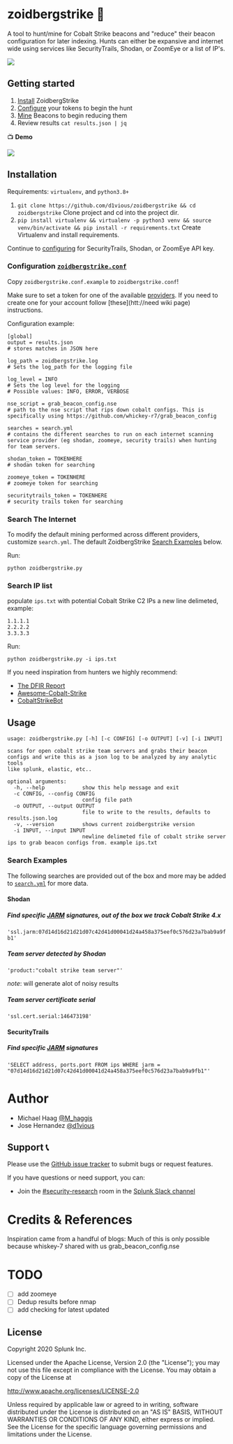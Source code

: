 # zoidbergstrike 👀
A tool to hunt/mine for Cobalt Strike beacons and "reduce"
their beacon configuration for later indexing. Hunts can either be expansive and internet wide using services like SecurityTrails, Shodan, or ZoomEye or a list of IP's.

![](static/logo.png)

## Getting started

1. [Install](#installation) ZoidbergStrike
2. [Configure](#configuration) your tokens to begin the hunt
3. [Mine](#search-examples) Beacons to begin reducing them
4. Review results `cat results.json | jq`

:tv: **Demo**

![](static/demo.gif)

## Installation

Requirements: `virtualenv`, and `python3.8+`

1. `git clone https://github.com/d1vious/zoidbergstrike && cd zoidbergstrike` Clone project and cd into the project dir.
2. `pip install virtualenv && virtualenv -p python3 venv && source venv/bin/activate && pip install -r requirements.txt` Create Virtualenv and install requirements.

Continue to [configuring](#configuration) for SecurityTrails, Shodan, or ZoomEye API key.

### Configuration [`zoidbergstrike.conf`](https://github.com/d1vious/zoidbergstrike/blob/master/zoidbergstrike.conf.example)

Copy `zoidbergstrike.conf.example` to `zoidbergstrike.conf`!

Make sure to set a token for one of the available [providers](https://github.com/d1vious/zoidbergstrike/blob/main/zoidbergstrike.conf.example#L18-L25). If you need to create one for your account follow [these](htt://need wiki page) instructions.

Configuration example:

```
[global]
output = results.json
# stores matches in JSON here

log_path = zoidbergstrike.log
# Sets the log_path for the logging file

log_level = INFO
# Sets the log level for the logging
# Possible values: INFO, ERROR, VERBOSE

nse_script = grab_beacon_config.nse
# path to the nse script that rips down cobalt configs. This is specifically using https://github.com/whickey-r7/grab_beacon_config

searches = search.yml
# contains the different searches to run on each internet scanning service provider (eg shodan, zoomeye, security trails) when hunting for team servers.

shodan_token = TOKENHERE
# shodan token for searching

zoomeye_token = TOKENHERE
# zoomeye token for searching

securitytrails_token = TOKENHERE
# security trails token for searching
```

### Search The Internet

To modify the default mining performed across different providers, customize `search.yml`. The default ZoidbergStrike [Search Examples](#search-examples) below.

Run:

`python zoidbergstrike.py`

### Search IP list
populate `ips.txt` with potential Cobalt Strike C2 IPs a new line delimeted, example:

```
1.1.1.1
2.2.2.2
3.3.3.3
```

Run:

`python zoidbergstrike.py -i ips.txt`

If you need inspiration from hunters we highly recommend:

* [The DFIR Report](https://twitter.com/TheDFIRReport)
* [Awesome-Cobalt-Strike](https://github.com/MichaelKoczwara/Awesome-CobaltStrike-Defence)
* [CobaltStrikeBot](https://twitter.com/cobaltstrikebot)

## Usage

```
usage: zoidbergstrike.py [-h] [-c CONFIG] [-o OUTPUT] [-v] [-i INPUT]

scans for open cobalt strike team servers and grabs their beacon configs and write this as a json log to be analyzed by any analytic tools
like splunk, elastic, etc..

optional arguments:
  -h, --help            show this help message and exit
  -c CONFIG, --config CONFIG
                        config file path
  -o OUTPUT, --output OUTPUT
                        file to write to the results, defaults to results.json.log
  -v, --version         shows current zoidbergstrike version
  -i INPUT, --input INPUT
                        newline delimeted file of cobalt strike server ips to grab beacon configs from. example ips.txt
```

### Search Examples

The following searches are provided out of the box and more may be added to [`search.yml`](https://github.com/d1vious/zoidbergstrike/blob/main/search.yml) for more data.

#### Shodan

##### Find specific [JARM](https://blog.cobaltstrike.com/2020/12/08/a-red-teamer-plays-with-jarm/) signatures, out of the box we track Cobalt Strike 4.x
`'ssl.jarm:07d14d16d21d21d07c42d41d00041d24a458a375eef0c576d23a7bab9a9fb1'`

##### Team server detected by Shodan
`'product:"cobalt strike team server"'`

_note_: will generate alot of noisy results

##### Team server certificate serial
`'ssl.cert.serial:146473198'`

#### SecurityTrails

##### Find specific [JARM](https://blog.cobaltstrike.com/2020/12/08/a-red-teamer-plays-with-jarm/) signatures
`'SELECT address, ports.port FROM ips WHERE jarm = "07d14d16d21d21d07c42d41d00041d24a458a375eef0c576d23a7bab9a9fb1"'`

# Author

* Michael Haag [@M_haggis](https://twitter.com/M_haggis)
* Jose Hernandez [@d1vious](https://twitter.com/d1vious)

## Support 📞
Please use the [GitHub issue tracker](https://github.com/splunk/attack_range/issues) to submit bugs or request features.

If you have questions or need support, you can:

* Join the [#security-research](https://splunk-usergroups.slack.com/archives/C1S5BEF38) room in the [Splunk Slack channel](http://splunk-usergroups.slack.com)

# Credits & References

Inspiration came from a handful of blogs:
Much of this is only possible because whiskey-7 shared with us grab_beacon_config.nse

# TODO
- [ ] add zoomeye
- [ ] Dedup results before nmap
- [ ] add checking for latest updated

## License
Copyright 2020 Splunk Inc.

Licensed under the Apache License, Version 2.0 (the "License");
you may not use this file except in compliance with the License.
You may obtain a copy of the License at

http://www.apache.org/licenses/LICENSE-2.0

Unless required by applicable law or agreed to in writing, software
distributed under the License is distributed on an "AS IS" BASIS,
WITHOUT WARRANTIES OR CONDITIONS OF ANY KIND, either express or implied.
See the License for the specific language governing permissions and
limitations under the License.
